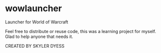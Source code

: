 wowlauncher
===========

Launcher for World of Warcraft


Feel free to distribute or reuse code, this was a learning project for myself. Glad to help anyone that needs it.

CREATED BY SKYLER DYESS
